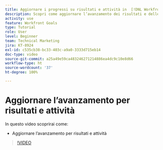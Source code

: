 ```yaml
---
title: Aggiornare i progressi su risultati e attività in  [!DNL Workfront Goals]
description: Scopri come aggiornare l’avanzamento dei risultati e delle attività in  [!DNL Workfront Goals].
activity: use
feature: Workfront Goals
type: Tutorial
role: User
level: Beginner
team: Technical Marketing
jira: KT-8924
exl-id: c535cb38-bc33-403c-a9a0-3333d715eb14
doc-type: video
source-git-commit: a25a49e59ca483246271214886ea4dc9c10e8d66
workflow-type: ht
source-wordcount: '37'
ht-degree: 100%

---
```


# Aggiornare l’avanzamento per risultati e attività

In questo video scoprirai come:

* Aggiornare l’avanzamento per risultati e attività

>[!VIDEO](https://video.tv.adobe.com/v/335196/?quality=12&learn=on)
